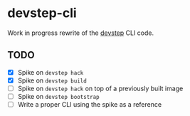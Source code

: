 # devstep-cli

Work in progress rewrite of the [devstep](http://fgrehm.viewdocs.io/devstep) CLI code.

## TODO

* [x] Spike on `devstep hack`
* [x] Spike on `devstep build`
* [ ] Spike on `devstep hack` on top of a previously built image
* [ ] Spike on `devstep bootstrap`
* [ ] Write a proper CLI using the spike as a reference
